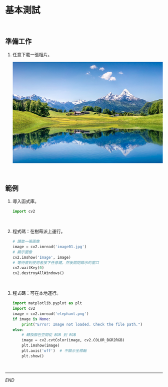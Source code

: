 # 基本測試

<br>

## 準備工作

1. 任意下載一張相片。

    ![](images/img_06.png)

<br>

## 範例

1. 導入函式庫。

    ```python
    import cv2
    ```

<br>

2. 程式碼：在樹莓派上運行。

    ```python
    # 讀取一張圖像
    image = cv2.imread('image01.jpg')
    # 顯示圖像
    cv2.imshow('Image', image)
    # 等待直到使用者按下任意鍵，然後關閉顯示的窗口
    cv2.waitKey(0)
    cv2.destroyAllWindows()
    ```

<br>

3. 程式碼：可在本地運行。

    ```python
    import matplotlib.pyplot as plt
    import cv2
    image = cv2.imread('elephant.png')
    if image is None:
        print("Error: Image not loaded. Check the file path.")
    else:
        # 轉換顏色空間從 BGR 到 RGB
        image = cv2.cvtColor(image, cv2.COLOR_BGR2RGB)
        plt.imshow(image)
        plt.axis('off')  # 不顯示坐標軸
        plt.show()
    ```


<br>

---

_END_